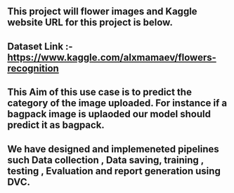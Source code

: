 ## This project will flower images and Kaggle website URL for this project is below.

## Dataset Link :- https://www.kaggle.com/alxmamaev/flowers-recognition

## This Aim of this use case is to predict the category of the image uploaded. For instance if a bagpack image is uplaoded our model should predict it as bagpack.
## We have designed and implemeneted pipelines such Data collection , Data saving, training , testing , Evaluation and report generation using DVC.
